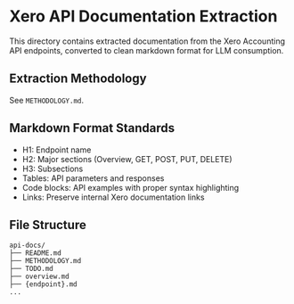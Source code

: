 # Xero API Documentation Extraction

This directory contains extracted documentation from the Xero Accounting API endpoints, converted to clean markdown format for LLM consumption.

## Extraction Methodology

See `METHODOLOGY.md`.

## Markdown Format Standards

- H1: Endpoint name
- H2: Major sections (Overview, GET, POST, PUT, DELETE)
- H3: Subsections
- Tables: API parameters and responses
- Code blocks: API examples with proper syntax highlighting
- Links: Preserve internal Xero documentation links

## File Structure

```
api-docs/
├── README.md
├── METHODOLOGY.md
├── TODO.md
├── overview.md
├── {endpoint}.md
...
```
